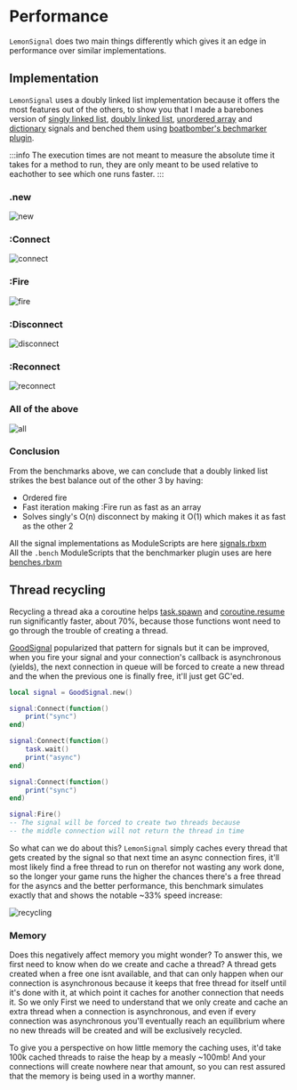 # Performance
`LemonSignal` does two main things differently which gives it an edge in performance over similar implementations.

## Implementation
`LemonSignal` uses a doubly linked list implementation because it offers the most features out of the others, to show you that I made a barebones version of [singly linked list](https://gist.github.com/Aspecky/9bc1daa8a17d2b698d127eff24e82bf3), [doubly linked list](https://gist.github.com/Aspecky/df557c8e2f486eeb5eee4690e67da312), [unordered array](https://gist.github.com/Aspecky/fa28639259f94ce4586a069b16cf44e3) and [dictionary](https://gist.github.com/Aspecky/4cd07bc64ed1016ee6c73baad24bfb80) signals and benched them using [boatbomber's bechmarker plugin](https://boatbomber.itch.io/benchmarker).

:::info
The execution times are not meant to measure the absolute time it takes for a method to run, they are only meant to be used relative to eachother to see which one runs faster.
:::

### .new
![new](/benchmarks/new.png)

### :Connect
![connect](/benchmarks/connect.png)

### :Fire
![fire](/benchmarks/fire.png)

### :Disconnect
![disconnect](/benchmarks/disconnect.png)

### :Reconnect
![reconnect](/benchmarks/reconnect.png)

### All of the above
![all](/benchmarks/all.png)

### Conclusion
From the benchmarks above, we can conclude that a doubly linked list strikes the best balance out of the other 3 by having:
* Ordered fire
* Fast iteration making :Fire run as fast as an array
* Solves singly's O(n) disconnect by making it O(1) which makes it as fast as the other 2

All the signal implementations as ModuleScripts are here [signals.rbxm](https://github.com/Data-Oriented-House/LemonSignal/blob/main/docs/public/benchmarks/signals.rbxm)<br>
All the `.bench` ModuleScripts that the benchmarker plugin uses are here [benches.rbxm](https://github.com/Data-Oriented-House/LemonSignal/blob/main/docs/public/benchmarks/benches.rbxm)

## Thread recycling
Recycling a thread aka a coroutine helps [task.spawn](https://create.roblox.com/docs/reference/engine/libraries/task#spawn) and [coroutine.resume](https://create.roblox.com/docs/reference/engine/libraries/coroutine#resume) run significantly faster, about 70%, because those functions wont need to go through the trouble of creating a thread.

[GoodSignal](https://github.com/stravant/goodsignal/blob/b8f2cb7c4c989bb2a9b232cec8ca5b5863bcb7f4/src/init.lua#L27) popularized that pattern for signals but it can be improved, when you fire your signal and your connection's callback is asynchronous (yields), the next connection in queue will be forced to create a new thread and the when the previous one is finally free, it'll just get GC'ed.

```lua
local signal = GoodSignal.new()

signal:Connect(function()
    print("sync")
end)

signal:Connect(function()
    task.wait()
    print("async")
end)

signal:Connect(function()
    print("sync")
end)

signal:Fire()
-- The signal will be forced to create two threads because
-- the middle connection will not return the thread in time
```

So what can we do about this? `LemonSignal` simply caches every thread that gets created by the signal so that next time an async connection fires, it'll most likely find a free thread to run on therefor not wasting any work done, so the longer your game runs the higher the chances there's a free thread for the asyncs and the better performance, this benchmark simulates exactly that and shows the notable ~33% speed increase:

![recycling](/benchmarks/recycling.png)

### Memory
Does this negatively affect memory you might wonder? To answer this, we first need to know when do we create and cache a thread? A thread gets created when a free one isnt available, and that can only happen when our connection is asynchronous because it keeps that free thread for itself until it's done with it, at which point it caches for another connection that needs it. So we only 
First we need to understand that we only create and cache an extra thread when a connection is asynchronous, and even if every connection was asynchronous you'll eventually reach an equilibrium where no new threads will be created and will be exclusively recycled.

To give you a perspective on how little memory the caching uses, it'd take 100k cached threads to raise the heap by a measly ~100mb! And your connections will create nowhere near that amount, so you can rest assured that the memory is being used in a worthy manner.